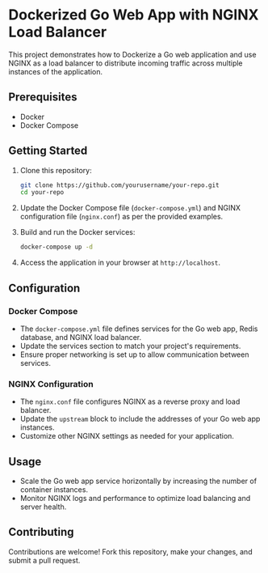 # Dockerized Go Web App with NGINX Load Balancer

This project demonstrates how to Dockerize a Go web application and use NGINX as a load balancer to distribute incoming traffic across multiple instances of the application.

## Prerequisites

- Docker
- Docker Compose

## Getting Started

1. Clone this repository:

    ```bash
    git clone https://github.com/yourusername/your-repo.git
    cd your-repo
    ```

2. Update the Docker Compose file (`docker-compose.yml`) and NGINX configuration file (`nginx.conf`) as per the provided examples.

3. Build and run the Docker services:

    ```bash
    docker-compose up -d
    ```

4. Access the application in your browser at `http://localhost`.

## Configuration

### Docker Compose

- The `docker-compose.yml` file defines services for the Go web app, Redis database, and NGINX load balancer.
- Update the services section to match your project's requirements.
- Ensure proper networking is set up to allow communication between services.

### NGINX Configuration

- The `nginx.conf` file configures NGINX as a reverse proxy and load balancer.
- Update the `upstream` block to include the addresses of your Go web app instances.
- Customize other NGINX settings as needed for your application.

## Usage

- Scale the Go web app service horizontally by increasing the number of container instances.
- Monitor NGINX logs and performance to optimize load balancing and server health.

## Contributing

Contributions are welcome! Fork this repository, make your changes, and submit a pull request.
